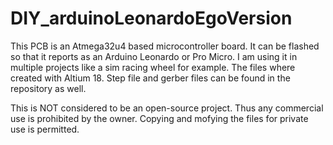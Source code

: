 # DIY_arduinoLeonardoEgoVersion
This PCB is an Atmega32u4 based microcontroller board. It can be flashed so that it reports as an Arduino Leonardo or Pro Micro. I am using it in multiple projects like a sim racing wheel for example. The files where created with Altium 18. Step file and gerber files can be found in the repository as well.

This is NOT considered to be an open-source project. Thus any commercial use is prohibited by the owner. Copying and mofying the files for private use is permitted.

